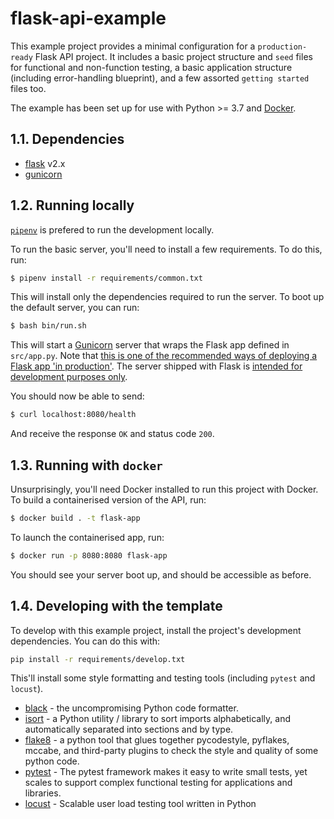 # flask-api-example

This example project provides a minimal configuration for a `production-ready` Flask API project. It includes a basic project structure and `seed` files for functional and non-function testing, a basic application structure (including error-handling blueprint), and a few assorted `getting started` files too.

The example has been set up for use with Python >= 3.7 and [Docker](https://www.docker.com/). 

## 1.1. Dependencies

* [flask](https://github.com/pallets/flask) v2.x
* [gunicorn](https://github.com/benoitc/gunicorn)

## 1.2. Running locally

[`pipenv`](https://pipenv.pypa.io/en/latest/) is prefered to run the development locally.

To run the basic server, you'll need to install a few requirements. To do this, run:

```bash
$ pipenv install -r requirements/common.txt
```

This will install only the dependencies required to run the server. To boot up the 
default server, you can run:

```bash
$ bash bin/run.sh
```

This will start a [Gunicorn](https://gunicorn.org/) server that wraps the Flask app defined in `src/app.py`. Note that [this is one of the recommended ways of deploying a Flask app 'in production'](https://flask.palletsprojects.com/en/2.0.x/deploying/wsgi-standalone/). The server shipped with Flask is [intended for development purposes only](https://flask.palletsprojects.com/en/2.0.x/deploying/).  

You should now be able to send:

```bash
$ curl localhost:8080/health
```

And receive the response `OK` and status code `200`. 

## 1.3. Running with `docker`

Unsurprisingly, you'll need Docker installed to run this project with Docker. To build a containerised version of the API, run:

```bash
$ docker build . -t flask-app
```

To launch the containerised app, run:

```bash
$ docker run -p 8080:8080 flask-app
```

You should see your server boot up, and should be accessible as before.

## 1.4. Developing with the template

To develop with this example project, install the project's development dependencies. You can do this with:

```bash
pip install -r requirements/develop.txt
```

This'll install some style formatting and testing tools (including `pytest` and `locust`).

* [black](https://github.com/psf/black) - the uncompromising Python code formatter.
* [isort](https://github.com/PyCQA/isort) - a Python utility / library to sort imports alphabetically, and automatically separated into sections and by type. 
* [flake8](https://github.com/PyCQA/flake8) - a python tool that glues together pycodestyle, pyflakes, mccabe, and third-party plugins to check the style and quality of some python code.
* [pytest](https://github.com/pytest-dev/pytest) - The pytest framework makes it easy to write small tests, yet scales to support complex functional testing for applications and libraries.
* [locust](https://github.com/locustio/locust) - Scalable user load testing tool written in Python